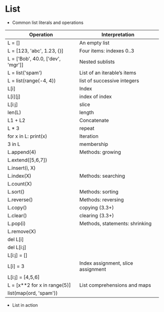 # List

- Common list literals and operations

| Operation | Interpretation |
| --- | --- |
| L = [] |  An empty list |
| L = [123, 'abc', 1.23, {}] |  Four items: indexes 0..3 |
| L = ['Bob', 40.0, ['dev', 'mgr']]  | Nested sublists |
| L = list('spam') | List of an iterable’s items |
| L = list(range(-4, 4)) | list of successive integers |
| L[i]		 | Index |
| L[i][j]	 | index of index |
| L[i:j]	 | slice |
| len(L)	 | length |
| L1 + L2 	 | Concatenate |
| L * 3 	 | repeat |
| for x in L: print(x) | Iteration |
| 3 in L | membership |
| L.append(4) | Methods: growing |
| L.extend([5,6,7]) |  |
| L.insert(i, X) |  |
| L.index(X) | Methods: searching |
| L.count(X) |  |
| L.sort() | Methods: sorting |
| L.reverse() | Methods: reversing |
| L.copy() | copying (3.3+) |
| L.clear() | clearing (3.3+) |
| L.pop(i)| Methods, statements: shrinking |
| L.remove(X) |  |
| del L[i] |  |
| del L[i:j]|  |
| L[i:j] = [] |  |
| L[i] = 3 | Index assignment, slice assignment |
| L[i:j] = [4,5,6] |  |
| L = [x**2 for x in range(5)] | List comprehensions and maps |
| list(map(ord, 'spam')) |  |

- List in action
